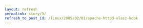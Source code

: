 ```yaml
---
layout: refresh
permalink: story/9/
refresh_to_post_id: /linux/2005/02/01/apache-httpd-vlasz-kdok
---
```

